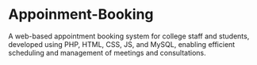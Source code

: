 # Appoinment-Booking
A web-based appointment booking system for college staff and students, developed using PHP, HTML, CSS, JS, and MySQL, enabling efficient scheduling and management of meetings and consultations.
